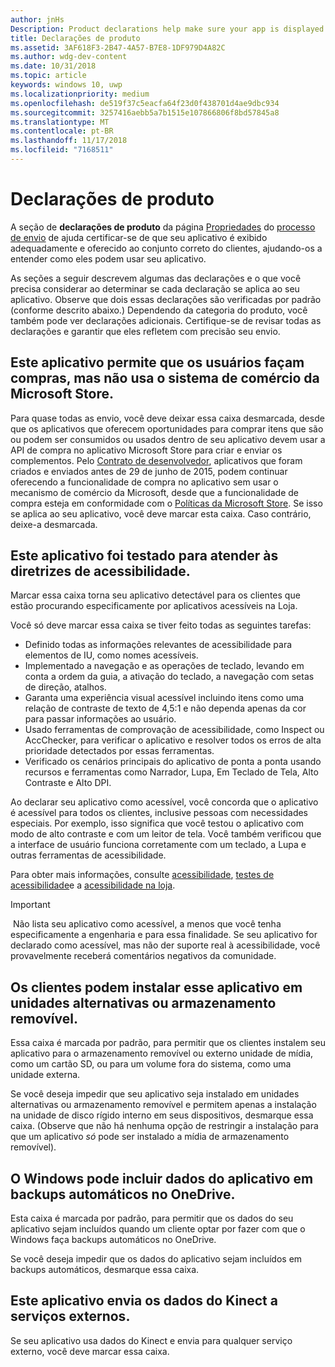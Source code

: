 ```yaml
---
author: jnHs
Description: Product declarations help make sure your app is displayed appropriately in the Microsoft Store and offered to the right set of customers.
title: Declarações de produto
ms.assetid: 3AF618F3-2B47-4A57-B7E8-1DF979D4A82C
ms.author: wdg-dev-content
ms.date: 10/31/2018
ms.topic: article
keywords: windows 10, uwp
ms.localizationpriority: medium
ms.openlocfilehash: de519f37c5eacfa64f23d0f438701d4ae9dbc934
ms.sourcegitcommit: 3257416aebb5a7b1515e107866806f8bd57845a8
ms.translationtype: MT
ms.contentlocale: pt-BR
ms.lasthandoff: 11/17/2018
ms.locfileid: "7168511"
---
```

# <a name="product-declarations"></a>Declarações de produto

A seção de **declarações de produto** da página [Propriedades](enter-app-properties.md) do [processo de envio](app-submissions.md) de ajuda certificar-se de que seu aplicativo é exibido adequadamente e oferecido ao conjunto correto do clientes, ajudando-os a entender como eles podem usar seu aplicativo.

As seções a seguir descrevem algumas das declarações e o que você precisa considerar ao determinar se cada declaração se aplica ao seu aplicativo. Observe que dois essas declarações são verificadas por padrão (conforme descrito abaixo.) Dependendo da categoria do produto, você também pode ver declarações adicionais. Certifique-se de revisar todas as declarações e garantir que eles refletem com precisão seu envio.

## <a name="this-app-allows-users-to-make-purchases-but-does-not-use-the-microsoft-store-commerce-system"></a>Este aplicativo permite que os usuários façam compras, mas não usa o sistema de comércio da Microsoft Store.

Para quase todas as envio, você deve deixar essa caixa desmarcada, desde que os aplicativos que oferecem oportunidades para comprar itens que são ou podem ser consumidos ou usados dentro de seu aplicativo devem usar a API de compra no aplicativo Microsoft Store para criar e enviar os complementos. Pelo [Contrato de desenvolvedor](https://docs.microsoft.com/legal/windows/agreements/app-developer-agreement), aplicativos que foram criados e enviados antes de 29 de junho de 2015, podem continuar oferecendo a funcionalidade de compra no aplicativo sem usar o mecanismo de comércio da Microsoft, desde que a funcionalidade de compra esteja em conformidade com o [ Políticas da Microsoft Store](https://docs.microsoft.com/legal/windows/agreements/store-policies#108-financial-transactions). Se isso se aplica ao seu aplicativo, você deve marcar esta caixa. Caso contrário, deixe-a desmarcada.

## <a name="this-app-has-been-tested-to-meet-accessibility-guidelines"></a>Este aplicativo foi testado para atender às diretrizes de acessibilidade.

Marcar essa caixa torna seu aplicativo detectável para os clientes que estão procurando especificamente por aplicativos acessíveis na Loja.

Você só deve marcar essa caixa se tiver feito todas as seguintes tarefas:

-   Definido todas as informações relevantes de acessibilidade para elementos de IU, como nomes acessíveis.
-   Implementado a navegação e as operações de teclado, levando em conta a ordem da guia, a ativação do teclado, a navegação com setas de direção, atalhos.
-   Garanta uma experiência visual acessível incluindo itens como uma relação de contraste de texto de 4,5:1 e não dependa apenas da cor para passar informações ao usuário.
-   Usado ferramentas de comprovação de acessibilidade, como Inspect ou AccChecker, para verificar o aplicativo e resolver todos os erros de alta prioridade detectados por essas ferramentas.
-   Verificado os cenários principais do aplicativo de ponta a ponta usando recursos e ferramentas como Narrador, Lupa, Em Teclado de Tela, Alto Contraste e Alto DPI.

Ao declarar seu aplicativo como acessível, você concorda que o aplicativo é acessível para todos os clientes, inclusive pessoas com necessidades especiais. Por exemplo, isso significa que você testou o aplicativo com modo de alto contraste e com um leitor de tela. Você também verificou que a interface de usuário funciona corretamente com um teclado, a Lupa e outras ferramentas de acessibilidade.

Para obter mais informações, consulte [acessibilidade](../design/accessibility/accessibility.md), [testes de acessibilidade](../design/accessibility/accessibility-testing.md)e a [acessibilidade na loja](../design/accessibility/accessibility-in-the-store.md).

> [!IMPORTANT]
> Não lista seu aplicativo como acessível, a menos que você tenha especificamente a engenharia e para essa finalidade. Se seu aplicativo for declarado como acessível, mas não der suporte real à acessibilidade, você provavelmente receberá comentários negativos da comunidade.

## <a name="customers-can-install-this-app-to-alternate-drives-or-removable-storage"></a>Os clientes podem instalar esse aplicativo em unidades alternativas ou armazenamento removível.

Essa caixa é marcada por padrão, para permitir que os clientes instalem seu aplicativo para o armazenamento removível ou externo unidade de mídia, como um cartão SD, ou para um volume fora do sistema, como uma unidade externa.

Se você deseja impedir que seu aplicativo seja instalado em unidades alternativas ou armazenamento removível e permitem apenas a instalação na unidade de disco rígido interno em seus dispositivos, desmarque essa caixa. (Observe que não há nenhuma opção de restringir a instalação para que um aplicativo *só* pode ser instalado a mídia de armazenamento removível).


## <a name="windows-can-include-this-apps-data-in-automatic-backups-to-onedrive"></a>O Windows pode incluir dados do aplicativo em backups automáticos no OneDrive.

Esta caixa é marcada por padrão, para permitir que os dados do seu aplicativo sejam incluídos quando um cliente optar por fazer com que o Windows faça backups automáticos no OneDrive.

Se você deseja impedir que os dados do aplicativo sejam incluídos em backups automáticos, desmarque essa caixa.


## <a name="this-app-sends-kinect-data-to-external-services"></a>Este aplicativo envia os dados do Kinect a serviços externos. 

Se seu aplicativo usa dados do Kinect e envia para qualquer serviço externo, você deve marcar essa caixa.



 

 

 




